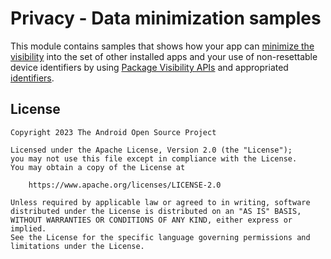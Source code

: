 # Privacy - Data minimization samples

This module contains samples that shows how your app can
[minimize the visibility](src/main/java/com/example/platform/privacy/data/PackageVisibility.kt) into
the set of other installed apps and your use of non-resettable device identifiers by using
[Package Visibility APIs](https://developer.android.com/training/package-visibility/declaring) and
appropriated [identifiers](https://developer.android.com/training/articles/user-data-ids#common-use-cases).

## License

```
Copyright 2023 The Android Open Source Project
 
Licensed under the Apache License, Version 2.0 (the "License");
you may not use this file except in compliance with the License.
You may obtain a copy of the License at

    https://www.apache.org/licenses/LICENSE-2.0

Unless required by applicable law or agreed to in writing, software
distributed under the License is distributed on an "AS IS" BASIS,
WITHOUT WARRANTIES OR CONDITIONS OF ANY KIND, either express or implied.
See the License for the specific language governing permissions and
limitations under the License.
```